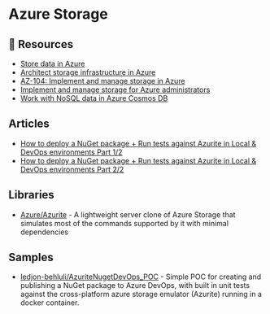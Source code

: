 # Azure Storage

## 📘 Resources

- [Store data in Azure](https://docs.microsoft.com/en-us/learn/paths/store-data-in-azure/)
- [Architect storage infrastructure in Azure](https://docs.microsoft.com/en-us/learn/paths/architect-storage-infrastructure/)
- [AZ-104: Implement and manage storage in Azure](https://docs.microsoft.com/en-us/learn/paths/az-104-manage-storage/)
- [Implement and manage storage for Azure administrators](https://docs.microsoft.com/en-us/learn/paths/azure-administrator-manage-storage/)
- [Work with NoSQL data in Azure Cosmos DB](https://docs.microsoft.com/en-us/learn/paths/work-with-nosql-data-in-azure-cosmos-db/)

## Articles
- [How to deploy a NuGet package + Run tests against Azurite in Local & DevOps environments Part 1/2](https://www.ledjonbehluli.com/posts/azurite_nuget_and_env_part_1/)
- [How to deploy a NuGet package + Run tests against Azurite in Local & DevOps environments Part 2/2](https://www.ledjonbehluli.com/posts/azurite_nuget_and_env_part_2/)

## Libraries
- [Azure/Azurite](https://github.com/Azure/Azurite) - A lightweight server clone of Azure Storage that simulates most of the commands supported by it with minimal dependencies

## Samples
- [ledjon-behluli/AzuriteNugetDevOps_POC](https://github.com/ledjon-behluli/AzuriteNugetDevOps_POC) - Simple POC for creating and publishing a NuGet package to Azure DevOps, with built in unit tests against the cross-platform azure storage emulator (Azurite) running in a docker container.